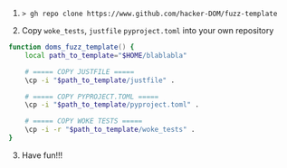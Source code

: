 1. `> gh repo clone https://www.github.com/hacker-DOM/fuzz-template`

2. Copy `woke_tests`, `justfile` `pyproject.toml` into your own repository

```zsh
function doms_fuzz_template() {
    local path_to_template="$HOME/blablabla"

    # ===== COPY JUSTFILE =====
    \cp -i "$path_to_template/justfile" .

    # ===== COPY PYPROJECT.TOML =====
    \cp -i "$path_to_template/pyproject.toml" .

    # ===== COPY WOKE TESTS =====
    \cp -i -r "$path_to_template/woke_tests" .
}
```

3. Have fun!!!
